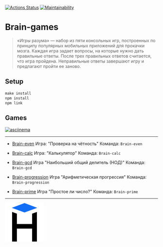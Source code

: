 [![Actions Status](https://github.com/NikoKrauche/frontend-project-44/workflows/hexlet-check/badge.svg)](https://github.com/NikoKrauche/frontend-project-44/actions)
[![Maintainability](https://api.codeclimate.com/v1/badges/58f8a861596513e829d7/maintainability)](https://codeclimate.com/github/NikoKrauche/frontend-project-44/maintainability)

# Brain-games

> «Игры разума» — набор из пяти консольных игр, построенных по принципу популярных мобильных приложений для прокачки мозга. Каждая игра задает вопросы, на которые нужно дать правильные ответы. После трех правильных ответов считается, что игра пройдена. Неправильные ответы завершают игру и предлагают пройти ее заново.

## Setup
```
make install
npm install
npm link
```
## Games

[![asciinema](https://gravatar.com/avatar/0b5be33f3e4e1f683cacfe572991cdd8?s=128&d=retro)](https://asciinema.org/~NikoKrauch)
***
* [Brain-even](https://asciinema.org/a/Hxi6ayO7NH8GTq4KW1VrWFIqV)
 Игра: "Проверка на чётность"
 Команда: ```Brain-even```

* [Brain-calc](https://asciinema.org/a/g2xFJlHygEXG8TDUoyZzhHFmu)
 Игра: "Калькулятор"
 Команда: ```Brain-calc```

* [Brain-gcd](https://asciinema.org/a/MaScYWOxmDfpbjR6mEcBzqlgA)
 Игра "Наибольший общий делитель (НОД)"
 Команда: ```Brain-gcd```

* [Brain-progression]( https://asciinema.org/a/gUolR02yaBQhkQhLEjWFTnoBE)
 Игра "Арифметическая прогрессия"
 Команда: ```Brain-progression```
 
* [Brain-prime](https://asciinema.org/a/LG4ZQPR1tuQuhJZSVyQyQTGHo)
 Игра "Простое ли число?"
  Команда: ```Brain-prime```

***
  [![Hexlet Ltd. logo](https://raw.githubusercontent.com/Hexlet/assets/master/images/hexlet_logo128.png)](https://ru.hexlet.io/u/nikokrauch)